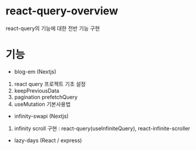 # react-query-overview

react-query의 기능에 대한 전반 기능 구현

# 기능

- blog-em (Nextjs)

1. react query 프로젝트 기초 설정
2. keepPreviousData
3. pagination prefetchQuery
4. useMutation 기본사용법

- infinity-swapi (Nextjs)

1. infinity scroll 구현 : react-query(useInfiniteQuery), react-infinite-scroller

- lazy-days (React / express)

